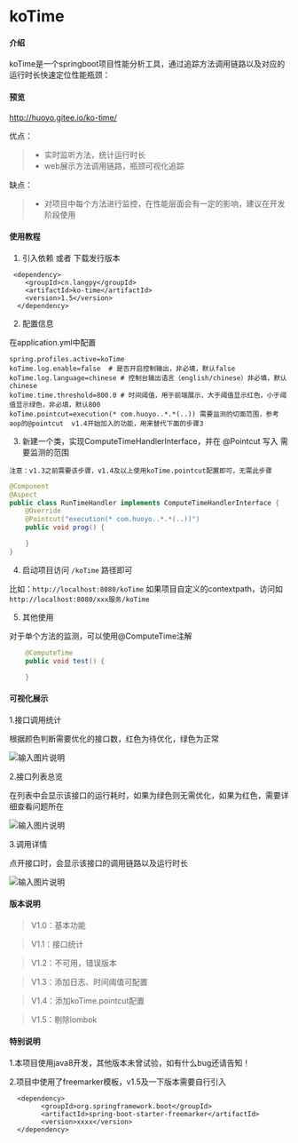 # koTime

#### 介绍
koTime是一个springboot项目性能分析工具，通过追踪方法调用链路以及对应的运行时长快速定位性能瓶颈：

#### 预览

http://huoyo.gitee.io/ko-time/



优点：
> * 实时监听方法，统计运行时长
> * web展示方法调用链路，瓶颈可视化追踪



缺点：
> * 对项目中每个方法进行监控，在性能层面会有一定的影响，建议在开发阶段使用


#### 使用教程

1.  引入依赖 或者 下载发行版本
```
 <dependency>
    <groupId>cn.langpy</groupId>
    <artifactId>ko-time</artifactId>
    <version>1.5</version>
  </dependency>
```
2.  配置信息

在application.yml中配置
```
spring.profiles.active=koTime
koTime.log.enable=false  # 是否开启控制输出，非必填，默认false
koTime.log.language=chinese # 控制台输出语言（english/chinese）非必填，默认chinese
koTime.time.threshold=800.0 # 时间阈值，用于前端展示，大于阈值显示红色，小于阈值显示绿色，非必填，默认800
koTime.pointcut=execution(* com.huoyo..*.*(..)) 需要监测的切面范围，参考aop的@pointcut  v1.4开始加入的功能，用来替代下面的步骤3
```


3.  新建一个类，实现ComputeTimeHandlerInterface，并在 @Pointcut 写入 需要监测的范围

`注意：v1.3之前需要该步骤，v1.4及以上使用koTime.pointcut配置即可，无需此步骤`

```java
@Component
@Aspect
public class RunTimeHandler implements ComputeTimeHandlerInterface {
    @Override
    @Pointcut("execution(* com.huoyo..*.*(..))")
    public void prog() {

    }
}

```

4.  启动项目访问 `/koTime` 路径即可

比如：`http://localhost:8080/koTime`
如果项目自定义的contextpath，访问如`http://localhost:8080/xxx服务/koTime`

5.  其他使用

对于单个方法的监测，可以使用@ComputeTime注解

```java
    @ComputeTime
    public void test() {

    }
```

#### 可视化展示

1.接口调用统计

根据颜色判断需要优化的接口数，红色为待优化，绿色为正常

![输入图片说明](https://images.gitee.com/uploads/images/2020/1210/192544_932c9e75_1625471.png "屏幕截图.png")

2.接口列表总览

在列表中会显示该接口的运行耗时，如果为绿色则无需优化，如果为红色，需要详细查看问题所在

![输入图片说明](https://images.gitee.com/uploads/images/2020/1210/192615_192e1123_1625471.png "屏幕截图.png")

3.调用详情

点开接口时，会显示该接口的调用链路以及运行时长

![输入图片说明](https://images.gitee.com/uploads/images/2020/1211/191651_15b5424b_1625471.png "屏幕截图.png")

#### 版本说明

> V1.0：基本功能

> V1.1：接口统计

> V1.2：不可用，错误版本

> V1.3：添加日志、时间阈值可配置

> V1.4：添加koTime.pointcut配置

> V1.5：剔除lombok

#### 特别说明

1.本项目使用java8开发，其他版本未曾试验，如有什么bug还请告知！

2.项目中使用了freemarker模板，v1.5及一下版本需要自行引入

```
  <dependency>
        <groupId>org.springframework.boot</groupId>
        <artifactId>spring-boot-starter-freemarker</artifactId>
        <version>xxxx</version>
  </dependency>
```



